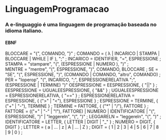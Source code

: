 # LinguagemProgramacao



### A e-linguaggio é uma linguagem de programação baseada no idioma italiano. 


#### EBNF

BLOCCARE = "{", COMANDO, "}" ;
COMANDO = ( λ | INCARICO | STAMPA | BLOCCARE | WHILE | IF ), ";" ;
INCARICO = IDENTIFIER, "=", ESPRESSIONE ;                                          
STAMPA = "stampare", "(", (ESPRESSIONE | NUMERO ), ")" ;                              
MENTRE = "mentre", "(", ESPRESSIONE, ")", COMANDO, BLOCCARE ;
SE = "SE", "(", ESPRESSIONE, ")", (COMANDO | COMANDO, "altro", COMANDO) ;
PER = "loperop", "(", INCARICO, ";", ESPRESSIONERELATIVA ";", (ESPRESSIONE | TERMINE)  ")"
OESPRESSIONE = EESPRESSIONE, { "||" } ;
EESPRESSIONE = UGUALEESPRESSIONE, { "&&" } ;
UGUALEESPRESSIONE = ESPRESSIONERELATIVA, { "==" } ;
ESPRESSIONERELATIVA = ESPRESSIONE, { (">" | "<"), ESPRESSIONE } ;
ESPRESSIONE = TERMINE, { ("+" | "-"), TERMINE } ;
TERMINE = FATTORE, { ("*" | "/"), FATTORE } ;
FATTORE = (("+" | "-" | "!"), FATTORE) | NUMERO | IDENTIFICATORE | "(", ESPRESSIONE, ")" | "leggereln",  "(", ")" ;
LEGGARELN = "leggereln", "(", ")" ;
IDENTIFICATORE = LETTER, { LETTER | DIGIT | "_" } ;
NUMERO = DIGIT, { DIGIT } ;
LETTER = ( a | ... | z | A | ... | Z ) ;
DIGIT = ( 1 | 2 | 3 | 4 | 5 | 6 | 7 | 8 | 9 | 0 ) ;


